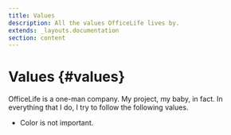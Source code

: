```yaml
---
title: Values
description: All the values OfficeLife lives by.
extends: _layouts.documentation
section: content
---
```


# Values {#values}

OfficeLife is a one-man company. My project, my baby, in fact. In everything that I do, I try to follow the following values.

* Color is not important.